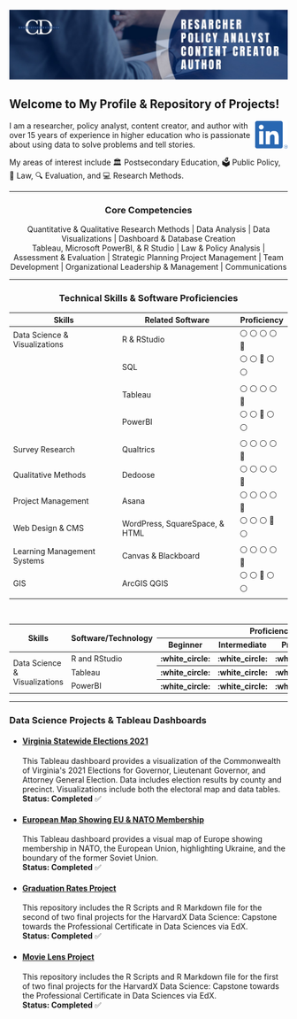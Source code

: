 ![](https://github.com/drcdavidson/drcdavidson/blob/main/Images/Banner.png)
<p>
  
## Welcome to My Profile & Repository of Projects!
<a href="https://www.linkedin.com/in/drchrisdavidson/"><img height="50" align='right' src="https://raw.githubusercontent.com/drcdavidson/drcdavidson/master/Images/LI-In-Bug.png"></a>

I am a researcher, policy analyst, content creator, and author with over 15 years of experience in higher education who is passionate about using data to solve problems and tell stories. 

My areas of interest include 
:classical_building: Postsecondary Education, 
:ballot_box: Public Policy, 
:scroll: Law, 
:mag: Evaluation, and :computer: Research Methods.

---

### <p align="center"> Core Competencies </p>
<p align="center">
Quantitative & Qualitative Research Methods | Data Analysis | Data Visualizations | Dashboard & Database Creation <br>
Tableau, Microsoft PowerBI, & R Studio | Law & Policy Analysis | Assessment & Evaluation | Strategic Planning Project Management | <be>
Team Development | Organizational Leadership & Management | Communications </p>

---
### <p align="center"> Technical Skills & Software Proficiencies </p>

 | Skills | Related Software | Proficiency |
| --- | --- | --- |
| Data Science & Visualizations | R & RStudio | :white_circle:	:white_circle:	:white_circle:	:white_circle:  :large_blue_circle:
| | SQL | :white_circle:	:white_circle:  :large_blue_circle:   :white_circle:  :white_circle:
| | Tableau | :white_circle:	:white_circle:	:white_circle:	 :white_circle:   :large_blue_circle:  
| | PowerBI | :white_circle:	:white_circle:	:large_blue_circle: :white_circle:	 :white_circle:      
| Survey Research | Qualtrics | :white_circle:	:white_circle:	:white_circle:	:white_circle:  :large_blue_circle:
| Qualitative Methods | Dedoose |:white_circle:	:white_circle:	:white_circle:	:white_circle:  :large_blue_circle:
| Project Management | Asana | :white_circle:	:white_circle:	:white_circle:	:white_circle:  :large_blue_circle: |
| Web Design & CMS | WordPress, SquareSpace, & HTML | :white_circle:	:white_circle:	:white_circle:	:large_blue_circle: :white_circle:
| Learning Management Systems | Canvas & Blackboard | :white_circle:	:white_circle:	:white_circle:	:white_circle:  :large_blue_circle:
| GIS | ArcGIS QGIS | :white_circle: :white_circle: :large_blue_circle: :white_circle: :white_circle:	

<br>

<table>
  <thead>
    <tr>
      <th rowspan="2"><strong>Skills</strong></th>
      <th rowspan="2"><strong>Software/Technology</strong></th>
      <th colspan="4"><strong>Proficiency</strong></th>
    </tr>
    <tr>
      <th>Beginner</th>
      <th>Intermediate</th>
      <th>Proficient</th>
      <th>Advanced</th>
    </tr>
  </thead>
 <tr>
      <td rowspan="3">Data Science & Visualizations</td>
      <td>R and RStudio</td>
      <th> :white_circle: </th>
      <th> :white_circle: </th>
      <th> :white_circle: </th>
      <th> :white_circle: </th>
 </tr>
 <tr>
      <td>Tableau</td>
      <th> :white_circle: </th>
      <th> :white_circle: </th>
      <th> :white_circle: </th>
      <th> :white_circle: </th>
  </tr>
  <tr>
      <td>PowerBI</td>
      <th> :white_circle: </th>
      <th> :white_circle: </th>
      <th> :white_circle: </th>
      <th> :white_circle: </th>
  </tr>

<table>










---

### Data Science Projects & Tableau Dashboards

<!-- #### [Mock University Sample Data](https://public.tableau.com/views/MockUniveristySampleData/StudentCharacteristics?:language=en-US&publish=yes&:display_count=n&:origin=viz_share_link)
  This Tableau dashboard provides a visualization of a fictional dataset of Mock University including Student Demographic Characteristics, Enrollment Trends, Financial Charges, and other factors. <br />
  **Status: Completed** -->

  
- #### [Virginia Statewide Elections 2021](https://public.tableau.com/views/VirginiaStatewideElections2021/VirginiasStatewideElection2021?:language=en-US&:display_count=n&:origin=viz_share_link)
  This Tableau dashboard provides a visualization of the Commonwealth of Virginia's 2021 Elections for  Governor, Lieutenant Governor, and Attorney General Election. Data includes election results by county and precinct. Visualizations include both the electoral map and data tables. <br />
  **Status: Completed** :white_check_mark:
  
- #### [European Map Showing EU & NATO Membership](https://public.tableau.com/views/EuropeanMapShowingEUNATOMembership/Dashboard1?:language=en-US&:display_count=n&:origin=viz_share_link)  
  This Tableau dashboard provides a visual map of Europe showing membership in NATO, the European Union, highlighting Ukraine, and the boundary of the former Soviet Union. <br />
  **Status: Completed**  :white_check_mark:
  
- #### [Graduation Rates Project](https://github.com/drcdavidson/gradrates)
  This repository includes the R Scripts and R Markdown file for the second of two final projects for the HarvardX Data Science: Capstone towards the Professional Certificate in Data Sciences via EdX. <br />
  **Status: Completed**  :white_check_mark:
  
- #### [Movie Lens Project](https://github.com/drcdavidson/movielens)
  This repository includes the R Scripts and R Markdown file for the first of two final projects for the HarvardX Data Science: Capstone towards the Professional Certificate in Data Sciences via EdX. <br />
  **Status: Completed**  :white_check_mark:

